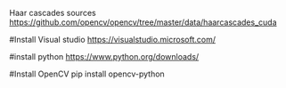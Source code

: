 Haar cascades sources
https://github.com/opencv/opencv/tree/master/data/haarcascades_cuda

#Install Visual studio
https://visualstudio.microsoft.com/

#install python
https://www.python.org/downloads/

#Install OpenCV
pip install opencv-python
